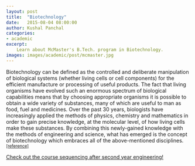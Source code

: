 ```yaml
---
layout: post
title:  "Biotechnology"
date:   2015-08-04 08:00:00
author: Kushal Panchal
categories: 
- academic
excerpt:
    Learn about McMaster's B.Tech. program in Biotechnology.
images: images/academic/post/mcmaster.jpg
---
```


Biotechnology can be defined as the controlled and deliberate manipulation of biological systems (whether living cells or cell components) for the efficient manufacture or processing of useful products. The fact that living organisms have evolved such an enormous spectrum of biological capabilities means that by choosing appropriate organisms it is possible to obtain a wide variety of substances, many of which are useful to man as food, fuel and medicines. Over the past 30 years, biologists have increasingly applied the methods of physics, chemistry and mathematics in order to gain precise knowledge, at the molecular level, of how living cells make these substances. By combining this newly-gained knowledge with the methods of engineering and science, what has emerged is the concept of biotechnology which embraces all of the above-mentioned disciplines. <sup>[[reference]](https://www.dcu.ie/biotechnology/about.shtml)</sup>

[Check out the course sequencing after second year engineering!](http://academiccalendars.romcmaster.ca/preview_program.php?catoid=7&poid=4054)